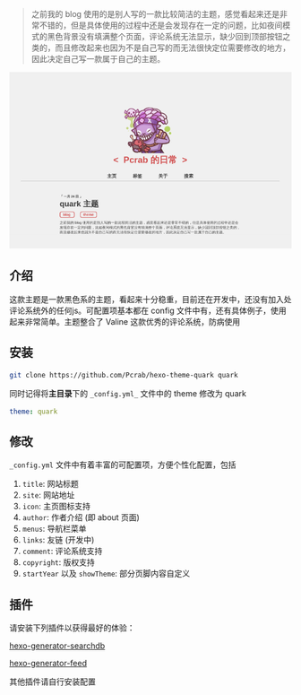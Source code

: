 > 之前我的 blog 使用的是别人写的一款比较简洁的主题，感觉看起来还是非常不错的，但是具体使用的过程中还是会发现存在一定的问题，比如夜间模式的黑色背景没有填满整个页面，评论系统无法显示，缺少回到顶部按钮之类的，而且修改起来也因为不是自己写的而无法很快定位需要修改的地方，因此决定自己写一款属于自己的主题。

![screenshot](source/images/A-Quark.png)

## 介绍

这款主题是一款黑色系的主题，看起来十分稳重，目前还在开发中，还没有加入处评论系统外的任何js。可配置项基本都在 config 文件中有，还有具体例子，使用起来非常简单。主题整合了 Valine 这款优秀的评论系统，防病使用

## 安装

```bash
git clone https://github.com/Pcrab/hexo-theme-quark quark
```

同时记得将**主目录**下的 `_config.yml_` 文件中的 theme 修改为 quark

```yaml
theme: quark
```

## 修改

`_config.yml` 文件中有着丰富的可配置项，方便个性化配置，包括

1. `title`: 网站标题
2. `site`: 网站地址
3. `icon`: 主页图标支持
4. `author`: 作者介绍 (即 about 页面)
5. `menus`: 导航栏菜单
6. `links`: 友链 (开发中)
7. `comment`: 评论系统支持
8. `copyright`: 版权支持
9. `startYear` 以及 `showTheme`: 部分页脚内容自定义

## 插件

请安装下列插件以获得最好的体验：

[hexo-generator-searchdb](https://github.com/theme-next/hexo-generator-searchdb)

[hexo-generator-feed](https://github.com/hexojs/hexo-generator-feed)

其他插件请自行安装配置
